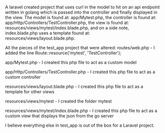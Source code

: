 A laravel created project that uses curl in the model to hit on an api endpoint written in golang which is passed into the controller and finally displayed in the view. The model is found at: app/Mytest.php, the controller is found at: app/Http/Controllers/TestController.php, the view is found at: resources/views/mytest/index.blade.php, and on a side note, index.blade.php uses a template found at: resources/views/layout.blade.php.

All the pieces of the test_app project that were altered:
routes/web.php - I added the line Route::resource('mytest', 'TestController');

app/Mytest.php - I created this php file to act as a custom model

app/Http/Controllers/TestController.php - I created this php file to act as a custom controller

resources/views/layout.blade.php - I created this php file to act as a template for other views

resources/views/mytest - I created the folder mytest

resources/views/mytest/index.blade.php - I created this php file to act as a custom view that displays the json from the go server

I believe everything else in test_app is out of the box for a Laravel project.
